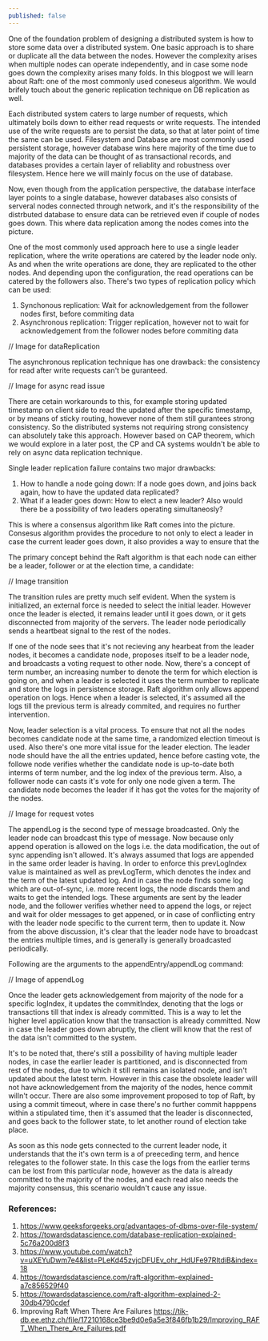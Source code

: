 ```yaml
---
published: false
---
```

One of the foundation problem of designing a distributed system is how to store some data over a distributed system. One basic approach is to share or duplicate all the data between the nodes. However the complexity arises when multiple nodes can operate independently, and in case some node goes down the complexity arises many folds. In this blogpost we will learn about Raft: one of the most commonly used coneseus algorithm. We would brifely touch about the generic replication technique on DB replication as well.

Each distributed system caters to large number of requests, which ultimately boils down to either read requests or write requests. The intended use of the write requests are to persist the data, so that at later point of time the same can be used. Filesystem and Database are most commonly used persistent storage, however database wins here majority of the time due to majority of the data can be thought of as transactional records, and databases provides a certain layer of reliablity and robustness over filesystem. Hence here we will mainly focus on the use of database.

Now, even though from the application perspective, the database interface layer points to a single database, however databases also consists of serveral nodes connected through network, and it's the responsibility of the distrbuted database to ensure data can be retrieved even if couple of nodes goes down. This where data replication among the nodes comes into the picture.

One of the most commonly used approach here to use a single leader replication, where the write operations are catered by the leader node only. As and when the write operations are done, they are replicated to the other nodes. And depending upon the configuration, the read operations can be catered by the followers also. There's two types of replication policy which can be used:
1. Synchonous replication: Wait for acknowledgement from the follower nodes first, before commiting data
2. Asynchronous replication: Trigger replication, however not to wait for acknowledgement from the follower nodes before commiting data

// Image for dataReplication

The asynchronous replication technique has one drawback: the consistency for read after write requests can't be guranteed. 

// Image for async read issue

There are cetain workarounds to this, for example storing updated timestamp on client side to read the updated after the specific timestamp, or by means of sticky routing, however none of them still gurantees strong consistency. So the distributed systems not requiring strong consistency can absolutely take this approach. However based on CAP theorem, which we would explore in a later post, the CP and CA systems wouldn't be able to rely on async data replication technique.


Single leader replication failure contains two major drawbacks:
1. How to handle a node going down: If a node goes down, and joins back again, how to have the updated data replicated?
2. What if a leader goes down: How to elect a new leader? Also would there be a possibility of two leaders operating simultaneosly?

This is where a consensus algorithm like Raft comes into the picture. Consesus algorithm provides the procedure to not only to elect a leader in case the current leader goes down, it also provides a way to ensure that the 

The primary concept behind the Raft algorithm is that each node can either be a leader, follower or at the election time, a candidate:

// Image transition

The transition rules are pretty much self evident. When the system is initialized, an external force is needed to select the initial leader. However once the leader is elected, it remains leader until it goes down, or it gets disconnected from majority of the servers. The leader node periodically sends a heartbeat signal to the rest of the nodes. 

If one of the node sees that it's not recieving any hearbeat from the leader nodes, it becomes a candidate node, proposes itself to be a leader node, and broadcasts a voting request to other node. Now, there's a concept of term number, an increasing number to denote the term for which election is going on, and when a leader is selected it uses the term number to replicate and store the logs in persistence storage. Raft algorithm only allows append operation on logs. Hence when a leader is selected, it's assumed all the logs till the previous term is already commited, and requires no further intervention.

Now, leader selection is a vital process. To ensure that not all the nodes becomes candidate node at the same time, a randomized election timeout is used. Also there's one more vital issue for the leader election. The leader node should have the all the entries updated, hence before casting vote, the followe node verifies whether the candidate node is up-to-date both interms of term number, and the log index of the previous term. Also, a follower node can casts it's vote for only one node given a term. The candidate node becomes the leader if it has got the votes for the majority of the nodes.


// Image for request votes



The appendLog is the second type of message broadcasted. Only the leader node can broadcast this type of message. Now because only append operation is allowed on the logs i.e. the data modification, the out of sync appending isn't allowed. It's always assumed that logs are appended in the same order leader is having. In order to enforce this prevLogIndex value is maintained as well as prevLogTerm, which denotes the index and the term of the latest updated log. And in case the node finds some log which are out-of-sync, i.e. more recent logs, the node discards them and waits to get the intended logs. These arguments are sent by the leader node, and the follower verifies whether need to append the logs, or reject and wait for older messages to get appened, or in case of conflicting entry with the leader node specific to the current term, then to update it. Now from the above discussion, it's clear that the leader node have to broadcast the entries multiple times, and is generally is generally broadcasted periodically.

Following are the arguments to the appendEntry/appendLog command:

// Image of appendLog

Once the leader gets acknowledgement from majority of the node for a specific logIndex, it updates the commitIndex, denoting that the logs or transactions till that index is already committed. This is a way to let the higher level application know that the transaction is already committed. Now in case the leader goes down abruptly, the client will know that the rest of the data isn't committed to the system.


It's to be noted that, there's still a possibility of having multiple leader nodes, in case the earlier leader is partitioned, and is disconnected from rest of the nodes, due to which it still remains an isolated node, and isn't updated about the latest term. However in this case the obsolete leader will not have acknowledgement from the majority of the nodes, hence commit willn't occur. There are also some improvement proposed to top of Raft, by using a commit timeout, where in case there's no further commit happpens within a stipulated time, then it's assumed that the leader is disconnected, and goes back to the follower state, to let another round of election take place.

As soon as this node gets connected to the current leader node, it understands that the it's own term is a of preeceding term, and hence relegates to the follower state. In this case the logs from the earlier terms can be lost from this particular node, however as the data is already committed to the majority of the nodes, and each read also needs the majority consensus, this scenario wouldn't cause any issue.



### References:
1. https://www.geeksforgeeks.org/advantages-of-dbms-over-file-system/
1. https://towardsdatascience.com/database-replication-explained-5c76a200d8f3
3. https://www.youtube.com/watch?v=uXEYuDwm7e4&list=PLeKd45zvjcDFUEv_ohr_HdUFe97RItdiB&index=18
2. https://towardsdatascience.com/raft-algorithm-explained-a7c856529f40
3. https://towardsdatascience.com/raft-algorithm-explained-2-30db4790cdef
6. Improving Raft When There Are Failures https://tik-db.ee.ethz.ch/file/17210168ce3be9d0e6a5e3f846fb1b29/Improving_RAFT_When_There_Are_Failures.pdf
